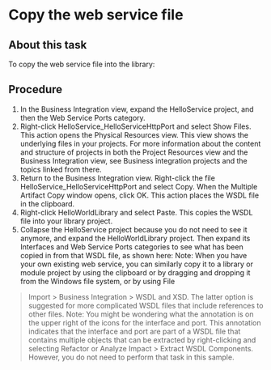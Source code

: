 <!-- image -->

# Copy the web service file

## About this task

To copy the web service file into the library:

## Procedure

1. In the Business Integration view, expand the HelloService project,
and then the Web Service Ports category.
2. Right-click HelloService\_HelloServiceHttpPort  and
select Show Files. This action opens the Physical
Resources view. This view shows the underlying files in your projects. 
For more information about the content and structure of projects
in both the Project Resources view and the Business Integration view,
see Business integration projects and the topics linked
from there.
3. Return to the Business Integration view. Right-click the
file HelloService\_HelloServiceHttpPort and
select Copy. When the Multiple Artifact Copy
window opens, click OK. This action places
the WSDL file in the clipboard.
4. Right-click HelloWorldLibrary and
select Paste. This copies the WSDL file into
your library project.
5. Collapse the HelloService project
because you do not need to see it anymore, and expand the HelloWorldLibrary project.
Then expand its Interfaces and Web
Service Ports categories to see what has been copied in
from that WSDL file, as shown here:     Note: When
you have your own existing web service, you can similarly copy it
to a library or module project by using the clipboard or by dragging
and dropping it from the Windows file system, or by using File
> Import > Business Integration > WSDL and XSD. The latter
option is suggested for more complicated WSDL files that include references
to other files.
Note: You might be wondering what the annotation
is on the upper right of the icons for the interface and port. This
annotation indicates that the interface and port are part of a WSDL
file that contains multiple objects that can be extracted by right-clicking
and selecting Refactor or Analyze Impact > Extract WSDL
Components. However, you do not need to perform that task
in this sample.